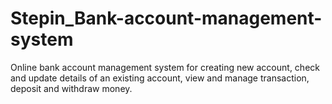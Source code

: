 # Stepin_Bank-account-management-system
Online bank account management system for creating new account, check and update details of an existing account, view and manage transaction, deposit and withdraw money.
